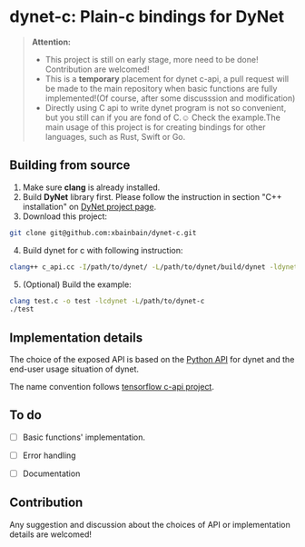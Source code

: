 # dynet-c: Plain-c bindings for DyNet

> **Attention:**
> * This project is still on early stage, more need to be done! Contribution are welcomed!
> * This is a **temporary** placement for dynet c-api, a pull request will be made to the main repository when basic functions are fully implemented!(Of course, after some discusssion and modification)
> * Directly using C api to write dynet program is not so convenient, but you still can if you are fond of C.☺️ Check the example.The main usage of this project is for creating bindings for other languages, such as Rust, Swift or Go.

## Building from source
1. Make sure **clang** is already installed.
2. Build **DyNet** library first. Please follow the instruction in section "C++ installation" on [DyNet project page](https://github.com/clab/dynet).
3. Download this project:
```bash
git clone git@github.com:xbainbain/dynet-c.git
```  
4. Build dynet for c with following instruction:
```bash
clang++ c_api.cc -I/path/to/dynet/ -L/path/to/dynet/build/dynet -ldynet -dynamiclib -o libcdynet.dylib -std=c++11
```
5. (Optional) Build the example:
```bash
clang test.c -o test -lcdynet -L/path/to/dynet-c
./test
```

## Implementation details
The choice of the exposed API is based on the [Python API](http://dynet.readthedocs.io/en/latest/python_ref.html) for dynet and the end-user usage situation of dynet.

The name convention follows [tensorflow c-api project](https://github.com/tensorflow/tensorflow/tree/master/tensorflow/c).

## To do
- [ ] Basic functions' implementation.
- [ ] Error handling
- [ ] Documentation


## Contribution
Any suggestion and discussion about the choices of API or implementation details are welcomed!



